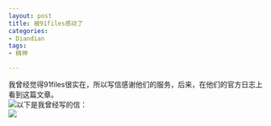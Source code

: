 ```yaml
---
layout: post
title: 被91files感动了
categories:
- Diandian
tags:
- 精神

---
```

我曾经觉得91files很实在，所以写信感谢他们的服务，后来，在他们的官方日志上看到这篇文章。
<br />
<img src="http://m1.img.srcdd.com/farm4/d/2012/0627/10/763685EF34C414D2D06D8A4C316D680F_B500_900_500_112.PNG" />以下是我曾经写的信：
<br />
<img src="http://m3.img.srcdd.com/farm4/d/2012/0627/10/FF80E89B8FF837105334C35F761CCB42_B500_900_500_123.PNG" />